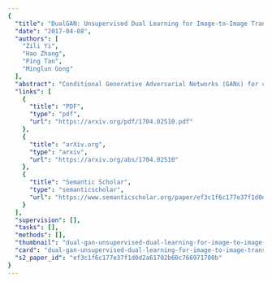 ```yaml
---
{
  "title": "DualGAN: Unsupervised Dual Learning for Image-to-Image Translation",
  "date": "2017-04-08",
  "authors": [
    "Zili Yi",
    "Hao Zhang",
    "Ping Tan",
    "Minglun Gong"
  ],
  "abstract": "Conditional Generative Adversarial Networks (GANs) for cross-domain image-to-image translation have made much progress recently [7, 8, 21, 12, 4, 18]. Depending on the task complexity, thousands to millions of labeled image pairs are needed to train a conditional GAN. However, human labeling is expensive, even impractical, and large quantities of data may not always be available. Inspired by dual learning from natural language translation [23], we develop a novel dual-GAN mechanism, which enables image translators to be trained from two sets of unlabeled images from two domains. In our architecture, the primal GAN learns to translate images from domain U to those in domain V, while the dual GAN learns to invert the task. The closed loop made by the primal and dual tasks allows images from either domain to be translated and then reconstructed. Hence a loss function that accounts for the reconstruction error of images can be used to train the translators. Experiments on multiple image translation tasks with unlabeled data show considerable performance gain of DualGAN over a single GAN. For some tasks, DualGAN can even achieve comparable or slightly better results than conditional GAN trained on fully labeled data.",
  "links": [
    {
      "title": "PDF",
      "type": "pdf",
      "url": "https://arxiv.org/pdf/1704.02510.pdf"
    },
    {
      "title": "arXiv.org",
      "type": "arxiv",
      "url": "https://arxiv.org/abs/1704.02510"
    },
    {
      "title": "Semantic Scholar",
      "type": "semanticscholar",
      "url": "https://www.semanticscholar.org/paper/ef3c1f6c177e37f1d0d2a61702b60c766971700b"
    }
  ],
  "supervision": [],
  "tasks": [],
  "methods": [],
  "thumbnail": "dual-gan-unsupervised-dual-learning-for-image-to-image-translation-thumb.jpg",
  "card": "dual-gan-unsupervised-dual-learning-for-image-to-image-translation-card.jpg",
  "s2_paper_id": "ef3c1f6c177e37f1d0d2a61702b60c766971700b"
}
---
```


